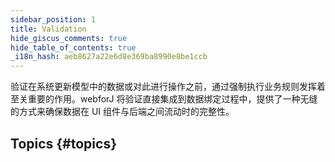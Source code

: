 ```yaml
---
sidebar_position: 1
title: Validation
hide_giscus_comments: true
hide_table_of_contents: true
_i18n_hash: aeb8627a22e6d8e369ba8990e8be1ccb
---
```

<Head>
  <style>{`
  .container {
    max-width: 65em !important;
  }
  `}</style>
</Head>

验证在系统更新模型中的数据或对此进行操作之前，通过强制执行业务规则发挥着至关重要的作用。webforJ 将验证直接集成到数据绑定过程中，提供了一种无缝的方式来确保数据在 UI 组件与后端之间流动时的完整性。

## Topics {#topics}

<DocCardList className="topics-section" />
